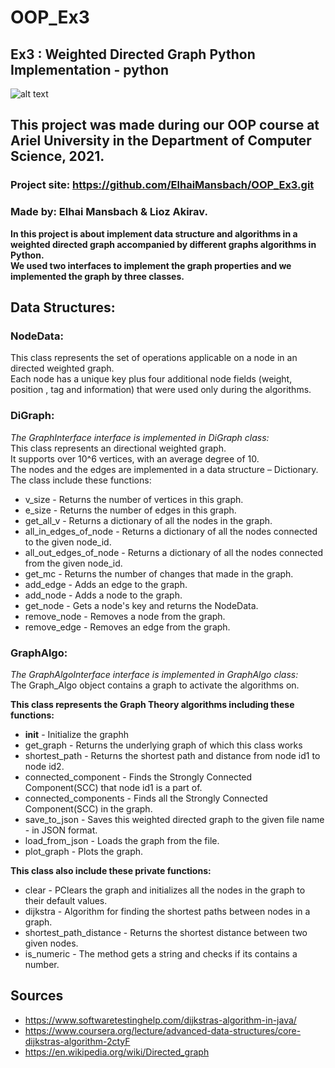 # OOP_Ex3
## Ex3 : Weighted Directed Graph Python Implementation - python
![alt text](https://i.ibb.co/MpFkXKD/LOGO-1.jpg)

## This project was made during our OOP course at Ariel University in the Department of Computer Science, 2021.

### Project site: https://github.com/ElhaiMansbach/OOP_Ex3.git

### Made by: Elhai Mansbach & Lioz Akirav.

**In this project is about implement data structure and algorithms in a weighted directed graph accompanied by different graphs algorithms in Python.<br/>
We used two interfaces to implement the graph properties and we implemented the graph by three classes.<br/>**


## Data Structures:

### NodeData:<br/>
This class represents the set of operations applicable on a node in an directed weighted graph.<br/>
Each node has a unique key plus four additional node fields (weight, position , tag and information) that were used only during the algorithms.<br/>

### DiGraph:<br/>
*The GraphInterface interface is implemented in DiGraph class:*<br/>
This class represents an directional weighted graph.<br/>
It supports over 10^6 vertices, with an average degree of 10.<br/>
The nodes and the edges are implemented in a data structure – Dictionary.<br/>
The class include these functions:
* v_size - Returns the number of vertices in this graph.
* e_size - Returns the number of edges in this graph.
* get_all_v - Returns a dictionary of all the nodes in the graph.
* all_in_edges_of_node - Returns a dictionary of all the nodes connected to the given node_id.
* all_out_edges_of_node - Returns a dictionary of all the nodes connected from the given node_id.
* get_mc - Returns the number of changes that made in the graph.
* add_edge - Adds an edge to the graph.
* add_node - Adds a node to the graph.
* get_node - Gets a node's key and returns the NodeData.
* remove_node - Removes a node from the graph.
* remove_edge - Removes an edge from the graph.


### GraphAlgo:<br/>
*The GraphAlgoInterface interface is implemented in GraphAlgo class:*<br/>
The Graph_Algo object contains a graph to activate the algorithms on.<br/>

**This class represents the Graph Theory algorithms including these functions:**<br/>
* __init__ - Initialize the graphh<br/>
* get_graph - Returns the underlying graph of which this class works<br/>
* shortest_path - Returns the shortest path and distance from node id1 to node id2.<br/>
* connected_component - Finds the Strongly Connected Component(SCC) that node id1 is a part of.<br/>
* connected_components - Finds all the Strongly Connected Component(SCC) in the graph.<br/>
* save_to_json - Saves this weighted directed graph to the given file name - in JSON format.<br/>
* load_from_json - Loads the graph from the file.<br/>
* plot_graph - Plots the graph.<br/>

**This class also include these private functions:**<br/>
* clear - PClears the graph and initializes all the nodes in the graph to their default values.<br/>
* dijkstra - Algorithm for finding the shortest paths between nodes in a graph.<br/>
* shortest_path_distance - Returns the shortest distance between two given nodes.<br/>
* is_numeric - The method gets a string and checks if its contains a number.<br/>


 ## Sources ##
 * https://www.softwaretestinghelp.com/dijkstras-algorithm-in-java/
 * https://www.coursera.org/lecture/advanced-data-structures/core-dijkstras-algorithm-2ctyF
 * https://en.wikipedia.org/wiki/Directed_graph

